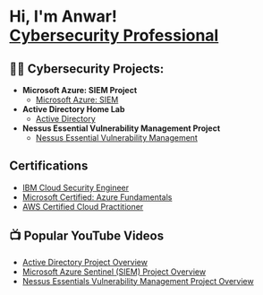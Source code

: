 <h1>Hi, I'm Anwar! <br/><a href="https://github.com/anwarsyed1"> <a href="https://www.linkedin.com/in/anwarullahsyed/">Cybersecurity Professional</a></h1>

<h2>👨‍💻 Cybersecurity Projects:</h2>

- <b>Microsoft Azure: SIEM Project</b>
  - [Microsoft Azure: SIEM](https://github.com/anwarsyed1/MicrosoftAzureSentinental-SIEM-)
- <b>Active Directory Home Lab</b>
  - [Active Directory](https://github.com/anwarsyed1/Active-Directory-Project)
- <b>Nessus Essential Vulnerability Management Project</b>
  - [Nessus Essential Vulnerability Management](https://github.com/joshmadakor1/Algorithms-Practice)

<h2>Certifications</h2>

- [IBM Cloud Security Engineer](https://www.youtube.com/watch?v=a83ASGn_V_s)
- [Microsoft Certified: Azure Fundamentals](https://www.youtube.com/watch?v=a83ASGn_V_s)
- [AWS Certified Cloud Practitioner](https://www.youtube.com/watch?v=a83ASGn_V_s)

<h2>📺 Popular YouTube Videos</h2>

- [Active Directory Project Overview](https://www.youtube.com/watch?v=a83ASGn_V_s)
- [Microsoft Azure Sentinel (SIEM) Project Overview](https://www.youtube.com/watch?v=uHy3oM7NnoU)
- [Nessus Essentials Vulnerability Management Project Overview](https://www.youtube.com/watch?v=N-L9hklSlNk)



<!--
**joshmadakor1/joshmadakor1** is a ✨ _special_ ✨ repository because its `README.md` (this file) appears on your GitHub profile.

Here are some ideas to get you started:

- 🔭 I’m currently working on ...
- 🌱 I’m currently learning ...
- 👯 I’m looking to collaborate on ...
- 🤔 I’m looking for help with ...
- 💬 Ask me about ...
- 📫 How to reach me: ...
- 😄 Pronouns: ...
- ⚡ Fun fact: ...
-->
